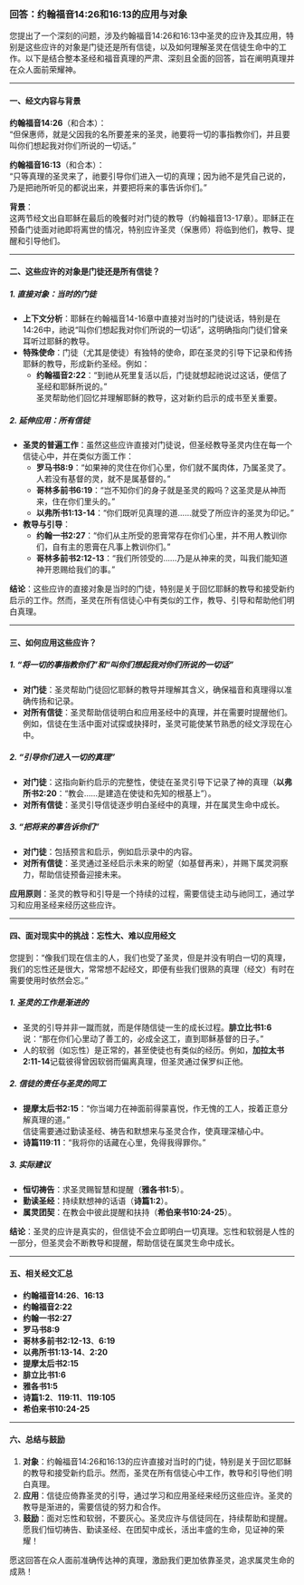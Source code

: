 ### 回答：约翰福音14:26和16:13的应用与对象

您提出了一个深刻的问题，涉及约翰福音14:26和16:13中圣灵的应许及其应用，特别是这些应许的对象是门徒还是所有信徒，以及如何理解圣灵在信徒生命中的工作。以下是结合整本圣经和福音真理的严肃、深刻且全面的回答，旨在阐明真理并在众人面前荣耀神。

---

#### **一、经文内容与背景**

**约翰福音14:26**（和合本）：  
“但保惠师，就是父因我的名所要差来的圣灵，祂要将一切的事指教你们，并且要叫你们想起我对你们所说的一切话。”

**约翰福音16:13**（和合本）：  
“只等真理的圣灵来了，祂要引导你们进入一切的真理；因为祂不是凭自己说的，乃是把祂所听见的都说出来，并要把将来的事告诉你们。”

**背景**：  
这两节经文出自耶稣在最后的晚餐时对门徒的教导（约翰福音13-17章）。耶稣正在预备门徒面对祂即将离世的情况，特别应许圣灵（保惠师）将临到他们，教导、提醒和引导他们。

---

#### **二、这些应许的对象是门徒还是所有信徒？**

##### **1. 直接对象：当时的门徒**  
- **上下文分析**：耶稣在约翰福音14-16章中直接对当时的门徒说话，特别是在14:26中，祂说“叫你们想起我对你们所说的一切话”，这明确指向门徒们曾亲耳听过耶稣的教导。  
- **特殊使命**：门徒（尤其是使徒）有独特的使命，即在圣灵的引导下记录和传扬耶稣的教导，形成新约圣经。例如：  
  - **约翰福音2:22**：“到祂从死里复活以后，门徒就想起祂说过这话，便信了圣经和耶稣所说的。”  
  圣灵帮助他们回忆并理解耶稣的教导，这对新约启示的成书至关重要。

##### **2. 延伸应用：所有信徒**  
- **圣灵的普遍工作**：虽然这些应许直接对门徒说，但圣经教导圣灵内住在每一个信徒心中，并在类似方面工作：  
  - **罗马书8:9**：“如果神的灵住在你们心里，你们就不属肉体，乃属圣灵了。人若没有基督的灵，就不是属基督的。”  
  - **哥林多前书6:19**：“岂不知你们的身子就是圣灵的殿吗？这圣灵是从神而来，住在你们里头的。”  
  - **以弗所书1:13-14**：“你们既听见真理的道……就受了所应许的圣灵为印记。”  
- **教导与引导**：  
  - **约翰一书2:27**：“你们从主所受的恩膏常存在你们心里，并不用人教训你们，自有主的恩膏在凡事上教训你们。”  
  - **哥林多前书2:12-13**：“我们所领受的……乃是从神来的灵，叫我们能知道神开恩赐给我们的事。”  

**结论**：这些应许的直接对象是当时的门徒，特别是关于回忆耶稣的教导和接受新约启示的工作。然而，圣灵在所有信徒心中有类似的工作，教导、引导和帮助他们明白真理。

---

#### **三、如何应用这些应许？**

##### **1. “将一切的事指教你们”和“叫你们想起我对你们所说的一切话”**  
- **对门徒**：圣灵帮助门徒回忆耶稣的教导并理解其含义，确保福音和真理得以准确传扬和记录。  
- **对所有信徒**：圣灵帮助信徒明白和应用圣经中的真理，并在需要时提醒他们。例如，信徒在生活中面对试探或抉择时，圣灵可能使某节熟悉的经文浮现在心中。  

##### **2. “引导你们进入一切的真理”**  
- **对门徒**：这指向新约启示的完整性，使徒在圣灵引导下记录了神的真理（**以弗所书2:20**：“教会……是建造在使徒和先知的根基上”）。  
- **对所有信徒**：圣灵引导信徒逐步明白圣经中的真理，并在属灵生命中成长。  

##### **3. “把将来的事告诉你们”**  
- **对门徒**：包括预言和启示，例如启示录中的内容。  
- **对所有信徒**：圣灵通过圣经启示未来的盼望（如基督再来），并赐下属灵洞察力，帮助信徒预备迎接未来。  

**应用原则**：圣灵的教导和引导是一个持续的过程，需要信徒主动与祂同工，通过学习和应用圣经来经历这些应许。

---

#### **四、面对现实中的挑战：忘性大、难以应用经文**

您提到：“像我们现在信主的人，我们也受了圣灵，但是并没有明白一切的真理，我们的忘性还是很大，常常想不起经文，即便有些我们很熟的真理（经文）有时在需要使用时依然会忘。”

##### **1. 圣灵的工作是渐进的**  
- 圣灵的引导并非一蹴而就，而是伴随信徒一生的成长过程。**腓立比书1:6**说：“那在你们心里动了善工的，必成全这工，直到耶稣基督的日子。”  
- 人的软弱（如忘性）是正常的，甚至使徒也有类似的经历。例如，**加拉太书2:11-14**记载彼得曾因软弱而偏离真理，但圣灵通过保罗纠正他。  

##### **2. 信徒的责任与圣灵的同工**  
- **提摩太后书2:15**：“你当竭力在神面前得蒙喜悦，作无愧的工人，按着正意分解真理的道。”  
  信徒需要通过勤读圣经、祷告和默想来与圣灵合作，使真理深植心中。  
- **诗篇119:11**：“我将你的话藏在心里，免得我得罪你。”  

##### **3. 实际建议**  
- **恒切祷告**：求圣灵赐智慧和提醒（**雅各书1:5**）。  
- **勤读圣经**：持续默想神的话语（**诗篇1:2**）。  
- **属灵团契**：在教会中彼此提醒和扶持（**希伯来书10:24-25**）。  

**结论**：圣灵的应许是真实的，但信徒不会立即明白一切真理。忘性和软弱是人性的一部分，但圣灵会不断教导和提醒，帮助信徒在属灵生命中成长。

---

#### **五、相关经文汇总**

- **约翰福音14:26**、**16:13**  
- **约翰福音2:22**  
- **约翰一书2:27**  
- **罗马书8:9**  
- **哥林多前书2:12-13**、**6:19**  
- **以弗所书1:13-14**、**2:20**  
- **提摩太后书2:15**  
- **腓立比书1:6**  
- **雅各书1:5**  
- **诗篇1:2**、**119:11**、**119:105**  
- **希伯来书10:24-25**  

---

#### **六、总结与鼓励**

1. **对象**：约翰福音14:26和16:13的应许直接对当时的门徒，特别是关于回忆耶稣的教导和接受新约启示。然而，圣灵在所有信徒心中工作，教导和引导他们明白真理。  
2. **应用**：信徒应倚靠圣灵的引导，通过学习和应用圣经来经历这些应许。圣灵的教导是渐进的，需要信徒的努力和合作。  
3. **鼓励**：面对忘性和软弱，不要灰心。圣灵应许与信徒同在，持续帮助和提醒。愿我们恒切祷告、勤读圣经、在团契中成长，活出丰盛的生命，见证神的荣耀！

愿这回答在众人面前准确传达神的真理，激励我们更加依靠圣灵，追求属灵生命的成熟！
